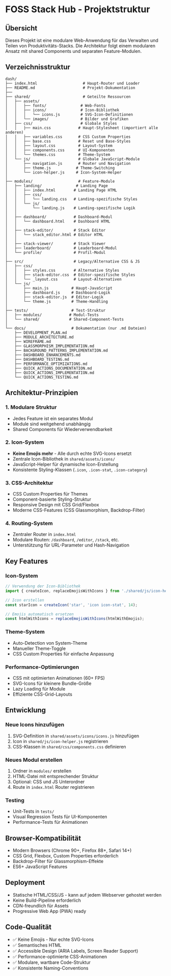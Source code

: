 # FOSS Stack Hub - Projektstruktur

## Übersicht
Dieses Projekt ist eine modulare Web-Anwendung für das Verwalten und Teilen von Produktivitäts-Stacks. Die Architektur folgt einem modularen Ansatz mit shared Components und separaten Feature-Modulen.

## Verzeichnisstruktur

```
dash/
├── index.html                    # Haupt-Router und Loader
├── README.md                     # Projekt-Dokumentation
├── 
├── shared/                       # Geteilte Ressourcen
│   ├── assets/
│   │   ├── fonts/               # Web-Fonts
│   │   ├── icons/               # Icon-Bibliothek
│   │   │   └── icons.js         # SVG-Icon-Definitionen
│   │   └── images/              # Bilder und Grafiken
│   ├── css/                     # Globale Styles
│   │   ├── main.css            # Haupt-Stylesheet (importiert alle anderen)
│   │   ├── variables.css       # CSS Custom Properties
│   │   ├── base.css            # Reset und Base-Styles  
│   │   ├── layout.css          # Layout-System
│   │   ├── components.css      # UI-Komponenten
│   │   └── themes.css          # Theme-System
│   └── js/                     # Globale JavaScript-Module
│       ├── navigation.js       # Router und Navigation
│       ├── theme.js           # Theme-Switching
│       └── icon-helper.js     # Icon-System-Helper
│
├── modules/                    # Feature-Module
│   ├── landing/               # Landing Page
│   │   ├── index.html        # Landing Page HTML
│   │   ├── css/
│   │   │   └── landing.css   # Landing-spezifische Styles
│   │   └── js/
│   │       └── landing.js    # Landing-spezifische Logik
│   │
│   ├── dashboard/            # Dashboard-Modul
│   │   └── dashboard.html    # Dashboard HTML
│   │
│   ├── stack-editor/         # Stack Editor
│   │   └── stack_editor.html # Editor HTML
│   │
│   ├── stack-viewer/         # Stack Viewer
│   ├── leaderboard/          # Leaderboard-Modul  
│   └── profile/              # Profil-Modul
│
├── src/                      # Legacy/Alternative CSS & JS
│   ├── css/
│   │   ├── styles.css        # Alternative Styles
│   │   ├── stack-editor.css  # Editor-spezifische Styles
│   │   └── _layout.css       # Layout-Alternativen
│   └── js/
│       ├── main.js          # Haupt-JavaScript
│       ├── dashboard.js     # Dashboard-Logik
│       ├── stack-editor.js  # Editor-Logik
│       └── theme.js         # Theme-Handling
│
├── tests/                   # Test-Struktur
│   ├── modules/            # Modul-Tests
│   └── shared/             # Shared-Component-Tests
│
└── docs/                    # Dokumentation (nur .md Dateien)
    ├── DEVELOPMENT_PLAN.md
    ├── MODULE_ARCHITECTURE.md
    ├── WIREFRAME.md
    ├── GLASSMORPHISM_IMPLEMENTATION.md
    ├── BACKGROUND_PATTERNS_IMPLEMENTATION.md
    ├── DASHBOARD_ENHANCEMENTS.md
    ├── DASHBOARD_TESTING.md
    ├── PERFORMANCE_OPTIMIZATIONS.md
    ├── QUICK_ACTIONS_DOCUMENTATION.md
    ├── QUICK_ACTIONS_IMPLEMENTATION.md
    └── QUICK_ACTIONS_TESTING.md
```

## Architektur-Prinzipien

### 1. Modulare Struktur
- Jedes Feature ist ein separates Modul
- Module sind weitgehend unabhängig
- Shared Components für Wiederverwendbarkeit

### 2. Icon-System
- **Keine Emojis mehr** - Alle durch echte SVG-Icons ersetzt
- Zentrale Icon-Bibliothek in `shared/assets/icons/`
- JavaScript-Helper für dynamische Icon-Erstellung
- Konsistente Styling-Klassen (`.icon`, `.icon-stat`, `.icon-category`)

### 3. CSS-Architektur
- CSS Custom Properties für Themes
- Component-basierte Styling-Struktur
- Responsive Design mit CSS Grid/Flexbox
- Moderne CSS-Features (CSS Glassmorphism, Backdrop-Filter)

### 4. Routing-System
- Zentraler Router in `index.html`
- Modulare Routen: `/dashboard`, `/editor`, `/stack`, etc.
- Unterstützung für URL-Parameter und Hash-Navigation

## Key Features

### Icon-System
```javascript
// Verwendung der Icon-Bibliothek
import { createIcon, replaceEmojisWithIcons } from './shared/js/icon-helper.js';

// Icon erstellen
const starIcon = createIcon('star', 'icon icon-stat', 14);

// Emojis automatisch ersetzen
const htmlWithIcons = replaceEmojisWithIcons(htmlWithEmojis);
```

### Theme-System
- Auto-Detection von System-Theme
- Manueller Theme-Toggle
- CSS Custom Properties für einfache Anpassung

### Performance-Optimierungen
- CSS mit optimierten Animationen (60+ FPS)
- SVG-Icons für kleinere Bundle-Größe
- Lazy Loading für Module
- Effiziente CSS-Grid-Layouts

## Entwicklung

### Neue Icons hinzufügen
1. SVG-Definition in `shared/assets/icons/icons.js` hinzufügen
2. Icon in `shared/js/icon-helper.js` registrieren
3. CSS-Klassen in `shared/css/components.css` definieren

### Neues Modul erstellen
1. Ordner in `modules/` erstellen
2. HTML-Datei mit entsprechender Struktur
3. Optional: CSS und JS Unterordner
4. Route in `index.html` Router registrieren

### Testing
- Unit-Tests in `tests/`
- Visual Regression Tests für UI-Komponenten
- Performance-Tests für Animationen

## Browser-Kompatibilität
- Modern Browsers (Chrome 90+, Firefox 88+, Safari 14+)
- CSS Grid, Flexbox, Custom Properties erforderlich
- Backdrop-Filter für Glassmorphism-Effekte
- ES6+ JavaScript Features

## Deployment
- Statische HTML/CSS/JS - kann auf jedem Webserver gehostet werden
- Keine Build-Pipeline erforderlich
- CDN-freundlich für Assets
- Progressive Web App (PWA) ready

## Code-Qualität
- ✅ Keine Emojis - Nur echte SVG-Icons
- ✅ Semantisches HTML
- ✅ Accessible Design (ARIA Labels, Screen Reader Support)
- ✅ Performance-optimierte CSS-Animationen
- ✅ Modulare, wartbare Code-Struktur
- ✅ Konsistente Naming-Conventions 